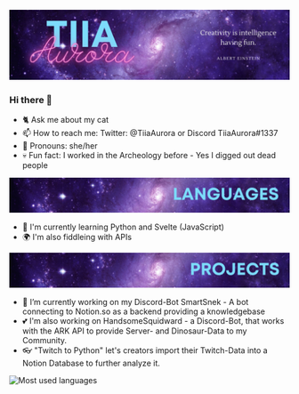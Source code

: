 ![Tiia Aurora Banner](https://github.com/TiiaAurora/TiiaAurora/blob/main/banner.jpg)
### Hi there 👋

<!--
**TiiaAurora/TiiaAurora** is a ✨ _special_ ✨ repository because its `README.md` (this file) appears on your GitHub profile.

Here are some ideas to get you started:-->

- 🐈 Ask me about my cat 
- 📫 How to reach me: Twitter: @TiiaAurora or Discord TiiaAurora#1337
- 👩 Pronouns: she/her
- 💀 Fun fact: I worked in the Archeology before - Yes I digged out dead people


![Tiia Aurora Programming Languages](https://github.com/TiiaAurora/TiiaAurora/blob/main/languages.png)

- 📘 I'm currently learning Python and Svelte (JavaScript)
- 🌍 I'm also fiddleing with APIs

![Tiia Aurora Programming Projects](https://github.com/TiiaAurora/TiiaAurora/blob/main/projects.png)

- 🐍 I’m currently working on my Discord-Bot SmartSnek - A bot connecting to Notion.so as a backend providing a knowledgebase
- 💕 I'm also working on HandsomeSquidward - a Discord-Bot, that works with the ARK API to provide Server- and Dinosaur-Data to my Community. 
- 👓 "Twitch to Python" let's creators import their Twitch-Data into a Notion Database to further analyze it. 

<img width="48%" src="https://github-readme-stats.vercel.app/api/top-langs/?username=tiiaaurora&layout=compact&theme=synthwave&count_private=true" alt="Most used languages"><img width="48%" src="https://github-readme-stats.vercel.app/api?username=tiiaaurora&count_private=true&theme=synthwave" alt="">
